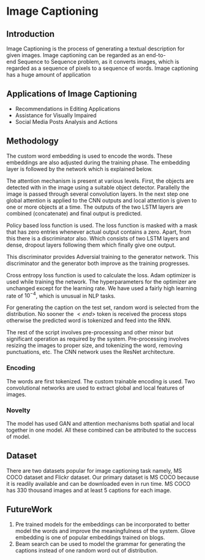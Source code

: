 # Image Captioning

## Introduction
Image Captioning is the process of generating a textual description for given images.
Image captioning can be regarded as an end-to-end Sequence to Sequence problem, as it converts images, which is regarded as a sequence of pixels to a sequence of words.
Image captioning has a huge amount of application

## Applications of Image Captioning
* Recommendations in Editing Applications
* Assistance for Visually Impaired
* Social Media Posts Analysis and Actions

## Methodology
The custom word embedding is used to encode the words. These
embeddings are also adjusted during the training phase. The embedding layer is followed by the network which is explained below.

The attention mechanism is present at various levels. First, the objects are detected with in the image using a suitable object detector. Parallelly the image is passed through several convolution layers. In the next step one global attention is applied to the CNN outputs and local attention is given to one or more objects at a time. The outputs of the two LSTM layers are combined (concatenate) and final output is predicted.

Policy based loss function is used. The loss function is masked with a mask that has zero entries whenever actual output contains a zero. Apart, from this there is a discriminator also. Which consists of two LSTM layers and dense, dropout layers following them which finally give one output.

This discriminator provides Adversial training to the generator network. This discriminator and the generator both improve as the training progresses.

Cross entropy loss function is used to calculate the loss. Adam optimizer is used while training the network. The hyperparameters for the optimizer are unchanged except for the learning rate. We have used a fairly high learning rate of $10^{-4}$, which is unusual in NLP tasks.

For generating the caption on the test set, random word is selected from  the distribution. No sooner the $<end>$ token is received the process stops  otherwise the predicted word is tokenized and feed into the RNN.

The rest of the script involves pre-processing and other minor but  significant operation as required by the system. Pre-processing involves resizing the images to proper size, and tokenizing the word, removing punctuations, etc. The CNN network uses the ResNet architecture.

### Encoding
The words are first tokenized.
The custom trainable encoding is used.
Two convolutional networks are used to extract global and local features of images.


### Novelty
The model has used GAN and attention mechanisms both spatial and local together in one model.
All these combined can be attributed to the success of model.

## Dataset
There are two datasets popular for image captioning task namely, MS COCO dataset and Flickr dataset.
Our primary dataset is MS COCO because it is readily available and can be downloaded even in run time.
MS COCO has 330 thousand images and at least 5 captions for each image.


## FutureWork
1. Pre trained models for the embeddings can be incorporated to better model the words and improve the meaningfulness of the system. Glove embedding is one of popular embeddings trained on blogs.
2. Beam search can be used to model the grammar for generating the captions instead of one random word out of distribution.